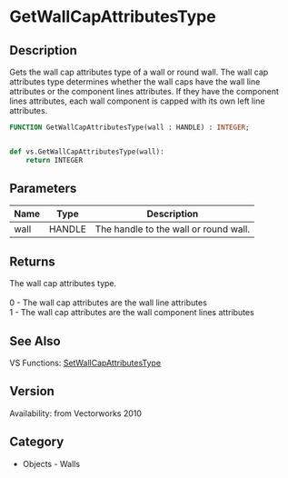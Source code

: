 # GetWallCapAttributesType

## Description
Gets the wall cap attributes type of a wall or round wall.  The wall cap attributes type determines whether the wall caps have the wall line attributes or the component lines attributes.  If they have the component lines attributes, each wall component is capped with its own left line attributes.

```pascal
FUNCTION GetWallCapAttributesType(wall : HANDLE) : INTEGER;
```

```python

def vs.GetWallCapAttributesType(wall):
    return INTEGER
```

## Parameters
|Name|Type|Description|
|---|---|---|
|wall|HANDLE|The handle to the wall or round wall.|

## Returns
The wall cap attributes type.<BR>
<BR>
0 - The wall cap attributes are the wall line attributes<BR>
1 - The wall cap attributes are the wall component lines attributes

## See Also
VS Functions:
[SetWallCapAttributesType](SetWallCapAttributesType.md)

## Version
Availability: from Vectorworks 2010
## Category
* Objects - Walls

